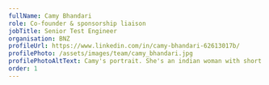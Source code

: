 ```yaml
---
fullName: Camy Bhandari
role: Co-founder & sponsorship liaison
jobTitle: Senior Test Engineer
organisation: BNZ
profileUrl: https://www.linkedin.com/in/camy-bhandari-62613017b/
profilePhoto: /assets/images/team/camy_bhandari.jpg
profilePhotoAltText: Camy's portrait. She's an indian woman with short light brown hair and a wide smile. She's wearing a dark coloured t-shirt.
order: 1
---
```

